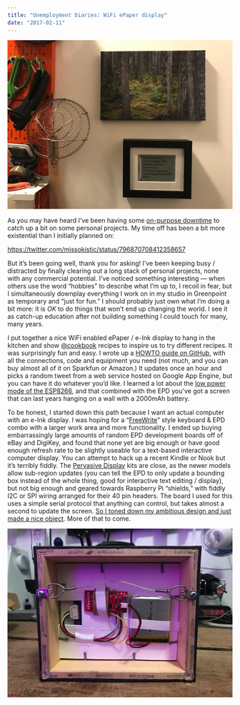 ```yaml
---
title: "Unemployment Diaries: WiFi ePaper display"
date: "2017-02-11"
---
```


![IMG 2110](images/img_2110.jpg "IMG_2110.JPG")

As you may have heard I’ve been having some [on-purpose downtime](https://notes.variogr.am/2016/11/16/leaving-spotify-the-echo-nest/) to catch up a bit on some personal projects. My time off has been a bit more existential than I initially planned on:

https://twitter.com/missokistic/status/796870708412358657

But it’s been going well, thank you for asking! I’ve been keeping busy / distracted by finally clearing out a long stack of personal projects, none with any commercial potential. I’ve noticed something interesting — when others use the word “hobbies” to describe what I’m up to, I recoil in fear, but I simultaneously downplay everything I work on in my studio in Greenpoint as temporary and “just for fun.” I should probably just own what I’m doing a bit more: it is _OK_ to do things that won’t end up changing the world. I see it as catch-up education after not building something I could touch for many, many years. 

I put together a nice WiFi enabled ePaper / e-Ink display to hang in the kitchen and show [@cookbook](https://twitter.com/cookbook?ref_src=twsrc%5Egoogle%7Ctwcamp%5Eserp%7Ctwgr%5Eauthor) recipes to inspire us to try different recipes. It was surprisingly fun and easy. I wrote up a [HOWTO guide on GitHub](https://github.com/bwhitman/paper-display), with all the connections, code and equipment you need (not much, and you can buy almost all of it on Sparkfun or Amazon.) It updates once an hour and picks a random tweet from a web service hosted on Google App Engine, but you can have it do whatever you’d like. I learned a lot about the [low power mode of the ESP8266](https://openhomeautomation.net/esp8266-battery/), and that combined with the EPD you’ve got a screen that can last years hanging on a wall with a 2000mAh battery. 

To be honest, I started down this path because I want an actual computer with an e-Ink display. I was hoping for a “[FreeWrite](https://getfreewrite.com/)” style keyboard & EPD combo with a larger work area and more functionality. I ended up buying embarrassingly large amounts of random EPD development boards off of eBay and DigiKey, and found that none yet are big enough or have good enough refresh rate to be slightly useable for a text-based interactive computer display. You can attempt to hack up a recent Kindle or Nook but it’s terribly fiddly. The [Pervasive Display](http://www.pervasivedisplays.com/kits) kits are close, as the newer models allow sub-region updates (you can tell the EPD to only update a bounding box instead of the whole thing, good for interactive text editing / display), but not big enough and geared towards Raspberry Pi “shields,” with fiddly I2C or SPI wiring arranged for their 40 pin headers. The board I used for this uses a simple serial protocol that anything can control, but takes almost a second to update the screen. [So I toned down my ambitious design and just made a nice object](https://github.com/bwhitman/paper-display). More of that to come.

![IMG 2104](images/img_2104.jpg "IMG_2104.JPG")

